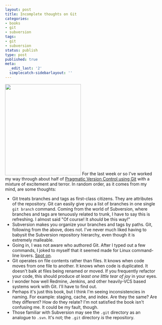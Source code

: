 ```yaml
---
layout: post
title: Incomplete thoughts on Git
categories:
- books
- git
- subversion
tags:
- git
- subversion
status: publish
type: post
published: true
meta:
  _edit_last: '2'
  simplecatch-sidebarlayout: ''
---
```

<a href="http://www.amazon.com/gp/product/1934356158/ref=as_li_ss_il?ie=UTF8&amp;tag=wiltblog-20&amp;linkCode=as2&amp;camp=1789&amp;creative=390957&amp;creativeASIN=1934356158"><img class="alignright" src="http://www.smugmug.com/photos/i-cCgBQJg/0/S/i-cCgBQJg-S.jpg" alt="" width="250" height="300" /></a>
For the last week or so I've worked my way through about half of <a href="http://www.amazon.com/gp/product/1934356158/ref=as_li_ss_il?ie=UTF8&amp;tag=wiltblog-20&amp;linkCode=as2&amp;camp=1789&amp;creative=390957&amp;creativeASIN=1934356158">Pragmatic Version Control using Git</a> with a mixture of excitement and terror. In random order, as it comes from my mind, are some thoughts:
<ul>
	<li>Git treats branches and tags as first-class citizens. They are attributes of the repository. Git can easily give you a list of branches in one single <code>git branch</code> command. Coming from the world of Subversion, where branches and tags are tenuously related to trunk, I have to say this is refreshing. I almost said "Of course! It <em>should</em> be this way!"</li>
	<li>Subversion makes you organize your branches and tags by paths. Git, following from the above, does not. I've never much liked having to babysit the Subversion repository hierarchy, even though it is extremely malleable.</li>
	<li>Going in, I was not aware who authored Git. After I typed out a few commands, I joked to myself that it seemed made for Linux command-line lovers. <a href="http://en.wikipedia.org/wiki/Git_(software)#History">Spot on</a>.</li>
	<li>Git operates on file contents rather than files. It knows when code moves from one file to another. It knows when code is duplicated. It doesn't balk at files being renamed or moved. If you frequently refactor your code, this should produce <em>at least one little tear of joy</em> in your eyes.</li>
	<li>I wonder how well Redmine, Jenkins, and other heavily-VCS based systems work with Git. I'll have to find out.</li>
	<li>Perhaps it's just this book, but I think I'm seeing inconsistencies in naming. For example: staging, cache, and index. Are they the same? Are they different? How do they relate? I'm not satisfied the book isn't confusing me. It could be my fault, though.</li>
	<li>Those familiar with Subversion may see the <code>.git</code> directory as an analogue to <code>.svn</code>. It's not; the <code>.git</code> directory <em>is</em> the repository.</li>
</ul>
